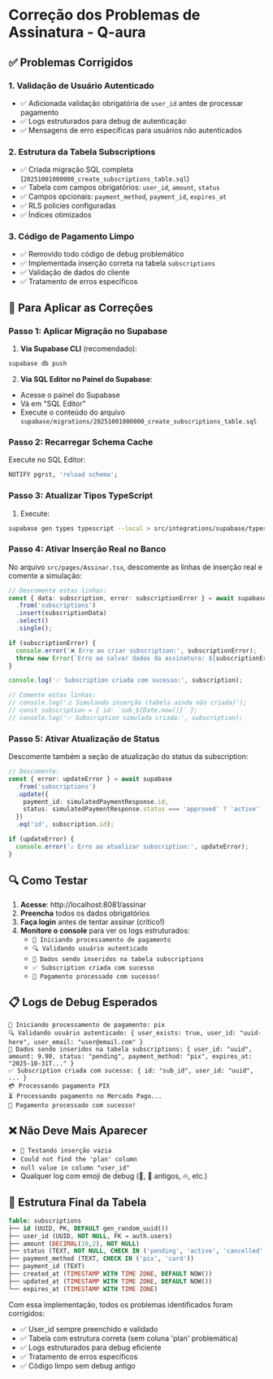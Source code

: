 # Correção dos Problemas de Assinatura - Q-aura

## ✅ Problemas Corrigidos

### 1. **Validação de Usuário Autenticado**
- ✅ Adicionada validação obrigatória de `user_id` antes de processar pagamento
- ✅ Logs estruturados para debug de autenticação
- ✅ Mensagens de erro específicas para usuários não autenticados

### 2. **Estrutura da Tabela Subscriptions**
- ✅ Criada migração SQL completa (`20251001000000_create_subscriptions_table.sql`)
- ✅ Tabela com campos obrigatórios: `user_id`, `amount`, `status`
- ✅ Campos opcionais: `payment_method`, `payment_id`, `expires_at`
- ✅ RLS policies configuradas
- ✅ Índices otimizados

### 3. **Código de Pagamento Limpo**
- ✅ Removido todo código de debug problemático
- ✅ Implementada inserção correta na tabela `subscriptions`
- ✅ Validação de dados do cliente
- ✅ Tratamento de erros específicos

## 🚀 Para Aplicar as Correções

### Passo 1: Aplicar Migração no Supabase

1. **Via Supabase CLI** (recomendado):
```bash
supabase db push
```

2. **Via SQL Editor no Painel do Supabase**:
- Acesse o painel do Supabase
- Vá em "SQL Editor"
- Execute o conteúdo do arquivo `supabase/migrations/20251001000000_create_subscriptions_table.sql`

### Passo 2: Recarregar Schema Cache

Execute no SQL Editor:
```sql
NOTIFY pgrst, 'reload schema';
```

### Passo 3: Atualizar Tipos TypeScript

1. Execute:
```bash
supabase gen types typescript --local > src/integrations/supabase/types.ts
```

### Passo 4: Ativar Inserção Real no Banco

No arquivo `src/pages/Assinar.tsx`, descomente as linhas de inserção real e comente a simulação:

```typescript
// Descomente estas linhas:
const { data: subscription, error: subscriptionError } = await supabase
  .from('subscriptions')
  .insert(subscriptionData)
  .select()
  .single();

if (subscriptionError) {
  console.error('❌ Erro ao criar subscription:', subscriptionError);
  throw new Error(`Erro ao salvar dados da assinatura: ${subscriptionError.message}`);
}

console.log('✅ Subscription criada com sucesso:', subscription);

// Comente estas linhas:
// console.log('⚠️ Simulando inserção (tabela ainda não criada)');
// const subscription = { id: `sub_${Date.now()}` };
// console.log('✅ Subscription simulada criada:', subscription);
```

### Passo 5: Ativar Atualização de Status

Descomente também a seção de atualização do status da subscription:

```typescript
// Descomente:
const { error: updateError } = await supabase
  .from('subscriptions')
  .update({
    payment_id: simulatedPaymentResponse.id,
    status: simulatedPaymentResponse.status === 'approved' ? 'active' : 'pending'
  })
  .eq('id', subscription.id);

if (updateError) {
  console.error('⚠️ Erro ao atualizar subscription:', updateError);
}
```

## 🔍 Como Testar

1. **Acesse**: http://localhost:8081/assinar
2. **Preencha** todos os dados obrigatórios
3. **Faça login** antes de tentar assinar (crítico!)
4. **Monitore o console** para ver os logs estruturados:
   - `🔄 Iniciando processamento de pagamento`
   - `🔍 Validando usuário autenticado`
   - `💾 Dados sendo inseridos na tabela subscriptions`
   - `✅ Subscription criada com sucesso`
   - `🎉 Pagamento processado com sucesso!`

## 📋 Logs de Debug Esperados

```
🔄 Iniciando processamento de pagamento: pix
🔍 Validando usuário autenticado: { user_exists: true, user_id: "uuid-here", user_email: "user@email.com" }
💾 Dados sendo inseridos na tabela subscriptions: { user_id: "uuid", amount: 9.90, status: "pending", payment_method: "pix", expires_at: "2025-10-31T..." }
✅ Subscription criada com sucesso: { id: "sub_id", user_id: "uuid", ... }
💳 Processando pagamento PIX
⏳ Processando pagamento no Mercado Pago...
🎉 Pagamento processado com sucesso!
```

## ❌ Não Deve Mais Aparecer

- `🧪 Testando inserção vazia`
- `Could not find the 'plan' column`
- `null value in column "user_id"`
- Qualquer log com emoji de debug (🧪, 💾 antigos, 🔥, etc.)

## 🔧 Estrutura Final da Tabela

```sql
Table: subscriptions
├── id (UUID, PK, DEFAULT gen_random_uuid())
├── user_id (UUID, NOT NULL, FK → auth.users)
├── amount (DECIMAL(10,2), NOT NULL)
├── status (TEXT, NOT NULL, CHECK IN ('pending', 'active', 'cancelled', 'expired'))
├── payment_method (TEXT, CHECK IN ('pix', 'card'))
├── payment_id (TEXT)
├── created_at (TIMESTAMP WITH TIME ZONE, DEFAULT NOW())
├── updated_at (TIMESTAMP WITH TIME ZONE, DEFAULT NOW())
└── expires_at (TIMESTAMP WITH TIME ZONE)
```

Com essa implementação, todos os problemas identificados foram corrigidos:
- ✅ User_id sempre preenchido e validado
- ✅ Tabela com estrutura correta (sem coluna 'plan' problemática)  
- ✅ Logs estruturados para debug eficiente
- ✅ Tratamento de erros específicos
- ✅ Código limpo sem debug antigo